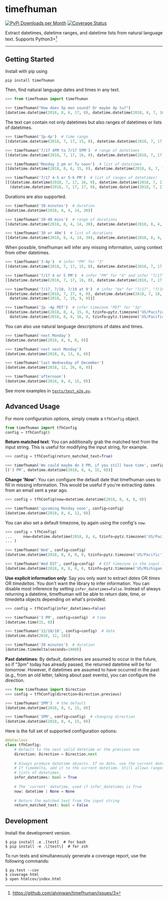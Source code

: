 # timefhuman

[![PyPi Downloads per Month](https://img.shields.io/pypi/dm/timefhuman.svg)](https://pypi.python.org/pypi/timefhuman/)
[![Coverage Status](https://coveralls.io/repos/github/alvinwan/timefhuman/badge.svg?branch=master)](https://coveralls.io/github/alvinwan/timefhuman?branch=master)

Extract datetimes, datetime ranges, and datetime lists from natural language text. Supports Python3+[^1]

[^1]: https://github.com/alvinwan/timefhuman/issues/3

----

## Getting Started

Install with pip using

```shell
pip install timefhuman
```

Then, find natural language dates and times in any text.

```python
>>> from timefhuman import timefhuman

>>> timefhuman("How does 5p mon sound? Or maybe 4p tu?")
[datetime.datetime(2018, 8, 6, 17, 0), datetime.datetime(2018, 8, 7, 16, 0)]
```

The text can contain not only datetimes but also ranges of datetimes or lists of datetimes.

```python
>>> timefhuman('3p-4p')  # time range
[(datetime.datetime(2018, 7, 17, 15, 0), datetime.datetime(2018, 7, 17, 16, 0))]

>>> timefhuman('7/17 4PM to 7/17 5PM')  # range of datetimes
[(datetime.datetime(2018, 7, 17, 16, 0), datetime.datetime(2018, 7, 17, 17, 0))]

>>> timefhuman('Monday 3 pm or Tu noon')  # list of datetimes
[[datetime.datetime(2018, 8, 6, 15, 0), datetime.datetime(2018, 8, 7, 12, 0)]]

>>> timefhuman('7/17 4-5 or 5-6 PM')  # list of ranges of datetimes!
[[(datetime.datetime(2018, 7, 17, 16, 0), datetime.datetime(2018, 7, 17, 17, 0)),
  (datetime.datetime(2018, 7, 17, 17, 0), datetime.datetime(2018, 7, 17, 18, 0))]]
```

Durations are also supported.

```python
>>> timefhuman('30 minutes')  # duration
[datetime.datetime(2018, 8, 4, 14, 30)]

>>> timefhuman('30-40 mins')  # range of durations
[(datetime.datetime(2018, 8, 4, 14, 30), datetime.datetime(2018, 8, 4, 14, 40))]

>>> timefhuman('30 or 40m')  # list of durations
[[datetime.datetime(2018, 8, 4, 14, 30), datetime.datetime(2018, 8, 4, 14, 40)]]
```

When possible, timefhuman will infer any missing information, using context from other datetimes.

```python
>>> timefhuman('3-4p')  # infer "PM" for "3"
[(datetime.datetime(2018, 7, 17, 15, 0), datetime.datetime(2018, 7, 17, 16, 0))]

>>> timefhuman('7/17 4 or 5 PM')  # infer "PM" for "4" and infer "7/17" for "5 PM"
[[datetime.datetime(2018, 7, 17, 16, 0), datetime.datetime(2018, 7, 17, 17, 0)]]

>>> timefhuman('7/17, 7/18, 7/19 at 9')  # infer "9a" for "7/17", "7/18"
[[datetime.datetime(2018, 7, 17, 9, 0), datetime.datetime(2018, 7, 18, 9, 0),
  datetime.datetime(2018, 7, 19, 9, 0)]]

>>> timefhuman('3p -4p PDT')  # infer timezone "PDT" for "3p"
[(datetime.datetime(2018, 8, 4, 15, 0, tzinfo=pytz.timezone('US/Pacific')),
  datetime.datetime(2018, 8, 4, 16, 0, tzinfo=pytz.timezone('US/Pacific')))]
```

You can also use natural language descriptions of dates and times.

```python
>>> timefhuman('next Monday')
[datetime.datetime(2018, 8, 6, 0, 0)]

>>> timefhuman('next next Monday')
[datetime.datetime(2018, 8, 13, 0, 0)]

>>> timefhuman('last Wednesday of December')
[datetime.datetime(2018, 12, 26, 0, 0)]

>>> timefhuman('afternoon')
[datetime.datetime(2018, 8, 4, 15, 0)]
```

See more examples in [`tests/test_e2e.py`](tests/test_e2e.py).

## Advanced Usage

For more configuration options, simply create a `tfhConfig` object.

```python
from timefhuman import tfhConfig
config = tfhConfig()
```

**Return matched text**: You can additionally grab the matched text from the input string. This is useful for modifying the input string, for example.

```python
>>> config = tfhConfig(return_matched_text=True)

>>> timefhuman('We could maybe do 3 PM, if you still have time', config=config)
[('3 PM', datetime.datetime(2018, 8, 4, 15, 0))]
```

**Change 'Now'**: You can configure the default date that timefhuman uses to fill in missing information. This would be useful if you're extracting dates from an email sent a year ago.

```python
>>> config = tfhConfig(now=datetime.datetime(2018, 8, 4, 0, 0))

>>> timefhuman('upcoming Monday noon', config=config)
[datetime.datetime(2018, 8, 6, 12, 0)]
```

You can also set a default timezone, by again using the config's `now`.

```python
>>> config = tfhConfig(
...     now=datetime.datetime(2018, 8, 4, tzinfo=pytz.timezone('US/Pacific'))
... )

>>> timefhuman('Wed', config=config)
[datetime.datetime(2018, 8, 8, 0, 0, tzinfo=pytz.timezone('US/Pacific'))]

>>> timefhuman('Wed EST', config=config)  # EST timezone in the input takes precedence
[datetime.datetime(2018, 8, 8, 0, 0, tzinfo=pytz.timezone('US/Michigan'))]
```

**Use explicit information only**: Say you only want to extract *dates* OR *times* OR *timedeltas*. You don't want the library to infer information. You can disable most inference by setting `infer_datetimes=False`. Instead of always returning a datetime, timefhuman will be able to return date, time, or timedelta objects depending on what's provided.

```python
>>> config = tfhConfig(infer_datetimes=False)

>>> timefhuman('3 PM', config=config)  # time
[datetime.time(15, 0)]

>>> timefhuman('12/18/18', config=config)  # date
[datetime.date(2018, 12, 18)]

>>> timefhuman('30 minutes')  # duration
[datetime.timedelta(seconds=1800)]
```

**Past datetimes**: By default, datetimes are assumed to occur in the future, so if "3pm" today has already passed, the returned datetime will be for *tomorrow*. However, if datetimes are assumed to have occurred in the past (e.g., from an old letter, talking about past events), you can configure the direction.

```python
>>> from timefhuman import Direction
>>> config = tfhConfig(direction=Direction.previous)

>>> timefhuman('3PM')  # the default
[datetime.datetime(2018, 8, 5, 15, 0)]

>>> timefhuman('3PM', config=config)  # changing direction
[datetime.datetime(2018, 8, 4, 15, 0)]
```

Here is the full set of supported configuration options:

```python
@dataclass
class tfhConfig:
    # Default to the next valid datetime or the previous one
    direction: Direction = Direction.next
    
    # Always produce datetime objects. If no date, use the current date. If no time, use midnight.
    # If timedelta, add it to the current datetime. Still allows ranges (tuples) of datetimes and
    # lists of datetimes.
    infer_datetimes: bool = True
    
    # The 'current' datetime, used if infer_datetimes is True
    now: datetime | None = None
    
    # Return the matched text from the input string
    return_matched_text: bool = False
```

## Development

Install the development version.

```shell
$ pip install .e .[test]  # for bash
$ pip install -e .\[test\]  # for zsh
```

To run tests and simultaneously generate a coverage report, use the following commands:

```shell
$ py.test --cov
$ coverage html
$ open htmlcov/index.html
```
